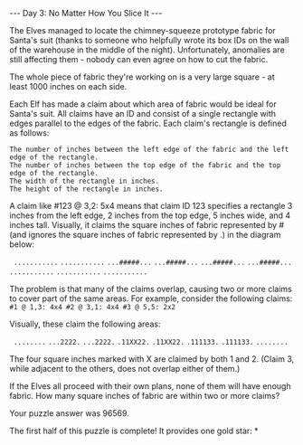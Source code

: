 --- Day 3: No Matter How You Slice It ---

The Elves managed to locate the chimney-squeeze prototype fabric for Santa's suit (thanks to someone who helpfully wrote its box IDs on the wall of the warehouse in the middle of the night). Unfortunately, anomalies are still affecting them - nobody can even agree on how to cut the fabric.

The whole piece of fabric they're working on is a very large square - at least 1000 inches on each side.

Each Elf has made a claim about which area of fabric would be ideal for Santa's suit. All claims have an ID and consist of a single rectangle with edges parallel to the edges of the fabric. Each claim's rectangle is defined as follows:

    The number of inches between the left edge of the fabric and the left edge of the rectangle.
    The number of inches between the top edge of the fabric and the top edge of the rectangle.
    The width of the rectangle in inches.
    The height of the rectangle in inches.

A claim like #123 @ 3,2: 5x4 means that claim ID 123 specifies a rectangle 3 inches from the left edge, 2 inches from the top edge, 5 inches wide, and 4 inches tall. Visually, it claims the square inches of fabric represented by # (and ignores the square inches of fabric represented by .) in the diagram below:

`
...........`
`...........`
`...#####...`
`...#####...`
`...#####...`
`...#####...`
`...........`
`...........`
`...........
`

The problem is that many of the claims overlap, causing two or more claims to cover part of the same areas. For example, consider the following claims:
`
#1 @ 1,3: 4x4
#2 @ 3,1: 4x4
#3 @ 5,5: 2x2
`

Visually, these claim the following areas:

`
........`
`...2222.`
`...2222.`
`.11XX22.`
`.11XX22.`
`.111133.`
`.111133.`
`........`


The four square inches marked with X are claimed by both 1 and 2. (Claim 3, while adjacent to the others, does not overlap either of them.)

If the Elves all proceed with their own plans, none of them will have enough fabric. How many square inches of fabric are within two or more claims?

Your puzzle answer was 96569.

The first half of this puzzle is complete! It provides one gold star: *
